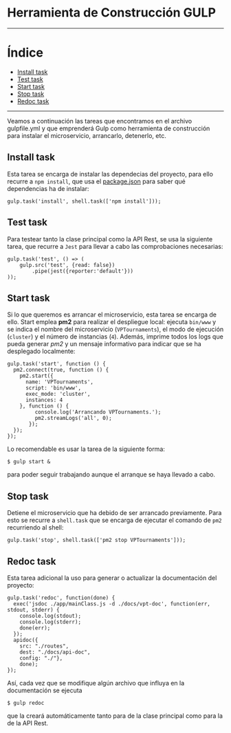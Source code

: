 # Herramienta de Construcción GULP

___________________________________

Índice
======
<!--ts-->
  - [Install task](#install-task)
  - [Test task](#test-task)
  - [Start task](#start-task)
  - [Stop task](#stop-task)
  - [Redoc task](#redoc-task)
<!--te-->

__________________________________________

Veamos a continuación las tareas que encontramos en el archivo gulpfile.yml y que emprenderá Gulp como herramienta de construcción para instalar el microservicio, arrancarlo, detenerlo, etc.

## Install task

Esta tarea se encarga de instalar las dependecias del proyecto, para ello recurre a ```npm install```, que usa el [package.json](https://pramartinez.github.io/IV_project/construction_tool) para saber qué dependencias ha de instalar:

    gulp.task('install', shell.task(['npm install']));

## Test task

Para testear tanto la clase principal como la API Rest, se usa la siguiente tarea, que recurre a ```Jest``` para llevar a cabo las comprobaciones necesarias:

    gulp.task('test', () => (
        gulp.src('test', {read: false})
            .pipe(jest({reporter:'default'}))
    ));

## Start task

Si lo que queremos es arrancar el microservicio, esta tarea se encarga de ello. Start emplea **pm2** para realizar el despliegue local: ejecuta ```bin/www``` y se indica el nombre del microservicio (```VPTournaments```), el modo de ejecución (```cluster```) y el número de instancias (```4```). Además, imprime todos los logs que pueda generar *pm2* y un mensaje informativo para indicar que se ha desplegado localmente: 

    gulp.task('start', function () {
      pm2.connect(true, function () {
        pm2.start({
          name: 'VPTournaments',
          script: 'bin/www',
          exec_mode: 'cluster',
          instances: 4
        }, function () {
             console.log('Arrancando VPTournaments.');
             pm2.streamLogs('all', 0);
           });
      });
    });

Lo recomendable es usar la tarea de la siguiente forma:

    $ gulp start &

para poder seguir trabajando aunque el arranque se haya llevado a cabo. 

## Stop task

Detiene el microservicio que ha debido de ser arrancado previamente. Para esto se recurre a ```shell.task``` que se encarga de ejecutar el comando de ```pm2``` recurriendo al shell:

    gulp.task('stop', shell.task(['pm2 stop VPTournaments']));

## Redoc task

Esta tarea adicional la uso para generar o actualizar la documentación del proyecto:

    gulp.task('redoc', function(done) {
      exec('jsdoc ./app/mainClass.js -d ./docs/vpt-doc', function(err, stdout, stderr) {
        console.log(stdout);
        console.log(stderr);
        done(err);
      });
      apidoc({
        src: "./routes",
        dest: "./docs/api-doc",
        config: "./"}, 
        done);
    });

Así, cada vez que se modifique algún archivo que influya en la documentación se ejecuta

    $ gulp redoc

que la creará automáticamente tanto para de la clase principal como para la de la API Rest.

